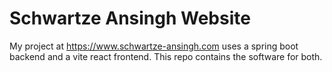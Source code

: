 # Schwartze Ansingh Website

My project at https://www.schwartze-ansingh.com uses a spring boot backend and a vite react frontend. 
This repo contains the software for both. 
